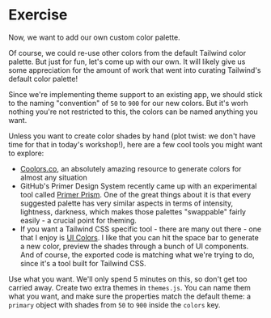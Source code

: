 # Exercise

Now, we want to add our own custom color palette.

Of course, we could re-use other colors from the default Tailwind color palette. But just for fun, let's come up with our own. It will likely give us some appreciation for the amount of work that went into curating Tailwind's default color palette!

Since we're implementing theme support to an existing app, we should stick to the naming "convention" of `50` to `900` for our new colors. But it's worh nothing you're not restricted to this, the colors can be named anything you want.

Unless you want to create color shades by hand (plot twist: we don't have time for that in today's workshop!), here are a few cool tools you might want to explore:

- [Coolors.co](https://coolors.co/), an absolutely amazing resource to generate colors for almost any situation
- GitHub's Primer Design System recently came up with an experimental tool called [Primer Prism](https://primer.style/prism). One of the great things about it is that every suggested palette has very similar aspects in terms of intensity, lightness, darkness, which makes those palettes "swappable" fairly easily - a crucial point for theming.
- If you want a Tailwind CSS specific tool - there are many out there - one that I enjoy is [UI Colors](https://uicolors.app/). I like that you can hit the space bar to generate a new color, preview the shades through a bunch of UI components. And of course, the exported code is matching what we're trying to do, since it's a tool built for Tailwind CSS.

Use what you want. We'll only spend 5 minutes on this, so don't get too carried away. Create two extra themes in `themes.js`. You can name them what you want, and make sure the properties match the default theme: a `primary` object with shades from `50` to `900` inside the `colors` key.
